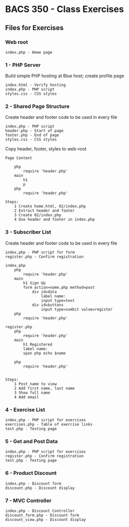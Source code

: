 # BACS 350 - Class Exercises

## Files for Exercises

### Web root

    index.php - Home page


### 1 - PHP Server

Build simple PHP hosting at Blue host; create profile page

    index.html - Verify hosting
    index.php - PHP script
    styles.css - CSS styles


### 2 - Shared Page Structure

Create header and footer code to be used in every file

    index.php - PHP script
    header.php - Start of page
    footer.php - End of page
    styles.css - CSS styles

Copy header, footer, styles to web-root

    Page Content

        php
            require 'header.php'
        main
            h1
            p
        php
            require 'header.php'

    Steps:
        1 Create home.html, 02/index.php
        2 Extract header and footer
        3 Create 02/index.php
        4 Use header and footer in index.php


### 3 - Subscriber List

Create header and footer code to be used in every file

    index.php - PHP script for form
    register.php - Confirm registration

    index.php
        php
            require 'header.php'
        main
            h1 Sign Up
            form action=name.php method=post
                div id=data
                    label name:
                    input type=text 
                div id=buttons
                    input type=sumbit value=register
        php
            require 'header.php'

    register.php
        php
            require 'header.php'
        main
            h1 Registered
            label name:
            span php echo $name

        php
            require 'header.php'


    Steps:
        1 Post name to view
        2 Add first name, last name
        3 Show full name
        4 Add email


### 4 - Exercise List

    index.php - PHP script for exercises
    exercises.php - Table of exercise links
    test.php - Testing page


### 5 - Get and Post Data

    index.php - PHP script for exercises
    register.php - Confirm registration
    test.php - Testing page


### 6 - Product Discount

    index.php - Discount form
    discount.php - Discount display


### 7 - MVC Controller

    index.php - Discount Controller
    discount_form.php - Discount form
    discount_view.php - Discount display


